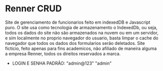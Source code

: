 # Renner CRUD
Site de gerenciamento de funcionarios feito em indexedDB e Javascript puro. O site usa como tecnologia de armazenamento o IndexedDb, ou seja, todos os dados do site não são armazenados na nuvem ou em um servidor, e sim localmente no proprio navegador do usuario, basta limpar o cache do navegador que todos os dados dos formularios serão deletados. Site ficticio, feito apenas para fins academicos, não afiliado de maneira alguma a empresa Renner, todos os direitos reservados a marca.
- LOGIN E SENHA PADRÂO: "admin@123" "admin"
